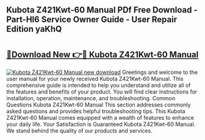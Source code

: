 ## Kubota Z421Kwt-60 Manual PDf Free Download - Part-Hl6 Service Owner Guide - User Repair Edition yaKhQ

# <h2><a href="http://bc89588.oget.top/?id=Kubota+Z421Kwt-60+Manual">🔗Download New 👉🔴 Kubota Z421Kwt-60 Manual</a></h2>

[![Kubota Z421Kwt-60 Manual new download](https://i.imgur.com/5g1atiW.png)](http://bc89588.oget.top/?id=Kubota+Z421Kwt-60+Manual)
Greetings and welcome to the user manual for your newly received Kubota Z421Kwt-60 Manual. This comprehensive guide is intended to help you understand and utilize all of the features and benefits of your product. You will find clear instructions for installation, operation, maintenance, and troubleshooting. Common Questions Kubota Z421Kwt-60 Manual This section addresses commonly asked questions and provides helpful troubleshooting tips. This Kubota Z421Kwt-60 Manual comes equipped with a wealth of features to enhance your daily life. Your Satisfaction is Guaranteed Kubota Z421Kwt-60 Manual. We stand behind the quality of our products and services.
